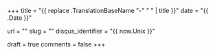 +++
title 				= "{{ replace .TranslationBaseName "-" " " | title }}"
date 				= "{{ .Date }}"

url					= ""
slug                = ""
disqus_identifier   = "{{ now.Unix }}"

draft				= true
comments 			= false
+++